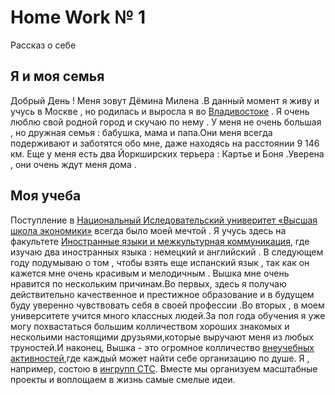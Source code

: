 # Home Work № 1
Рассказ о себе
## **Я и моя семья**
Добрый День ! Меня зовут Дёмина Милена .В данный момент я живу и учусь в Москве , но родилась и выросла я во [Владивостоке](https://ru.wikipedia.org/wiki/%D0%92%D0%BB%D0%B0%D0%B4%D0%B8%D0%B2%D0%BE%D1%81%D1%82%D0%BE%D0%BA) . Я очень люблю свой родной город и скучаю по нему . У меня не очень большая , но дружная семья : бабушка, мама и папа.Они меня всегда подерживают и заботятся обо мне, даже находясь на расстоянии 9 146 км. Еще у меня есть два Йоркширских терьера : Картье и Боня .Уверена , они очень ждут меня дома .
## **Моя учеба** 
Поступление в [Национальный Иследовательский универитет «Высшая школа экономики»](https://www.hse.ru/) всегда было моей мечтой . Я учусь здесь на факультете [Иностранные языки и межкультурная коммуникация]( https://www.hse.ru/ba/lang/), где изучаю два иностранных языка : немецкий и английский . В следующем году подумываю о том , чтобы взять еще испанский язык , так как он кажется мне очень красивым и мелодичным .
Вышка мне очень нравится по нескольким причинам.Во первых, здесь я получаю действительно качественное и престижное образование и в будущем буду уверенно чувствовать себя в своей профессии .Во вторых , в  моем университете учится много классных людей.За пол года обучения я уже могу похвастаться большим колличеством хороших знакомых и нескольими настоящими друзьями,которые выручают меня из любых труностей.И наконец, Вышка - это огромное колличество [внеучебных активностей](https://www.hse.ru/ba/journ/news/157874341.html),где каждый может найти себе организацию по душе. Я , например, состою в [ингрупп СТС](http://ingroupctc.ru/). Вместе мы организуем масштабные проекты и воплощаем в жизнь самые смелые идеи. 
